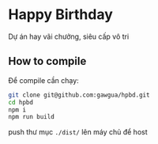 # Happy Birthday

Dự án hay vãi chưởng, siêu cấp vô tri

## How to compile

Để compile cần chạy:

```bash
git clone git@github.com:gawgua/hpbd.git
cd hpbd
npm i
npm run build
```

push thư mục `./dist/` lên máy chủ để host